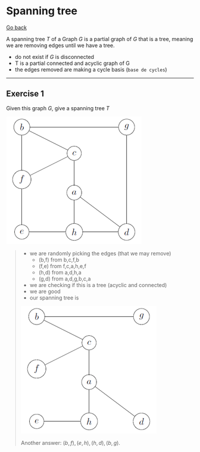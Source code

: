 # Spanning tree

[Go back](..)

A spanning tree $T$ of a Graph $G$ is a partial graph of $G$ that is a tree, meaning we are removing edges until we have a tree.

* do not exist if $G$ is disconnected
* T is a partial connected and acyclic graph of G
* the edges removed are making a cycle basis (`base de cycles`)

<hr class="sr">

## Exercise 1

Given this graph $G$, give a spanning tree $T$

![](images/st1-1.png)

<blockquote class="spoiler">

* we are randomly picking the edges (that we may remove)
  * (b,f) from b,c,f,b
  * (f,e) from f,c,a,h,e,f
  * (h,d) from a,d,h,a
  * (g,d) from a,d,g,b,c,a
* we are checking if this is a tree (acyclic and connected)
* we are good
* our spanning tree is

![](images/st1-2.png)

Another answer: $(b,f),(e,h),(h,d),(b,g)$.
</blockquote>